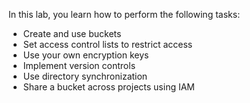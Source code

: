 In this lab, you learn how to perform the following tasks:

* Create and use buckets
* Set access control lists to restrict access
* Use your own encryption keys
* Implement version controls
* Use directory synchronization
* Share a bucket across projects using IAM
